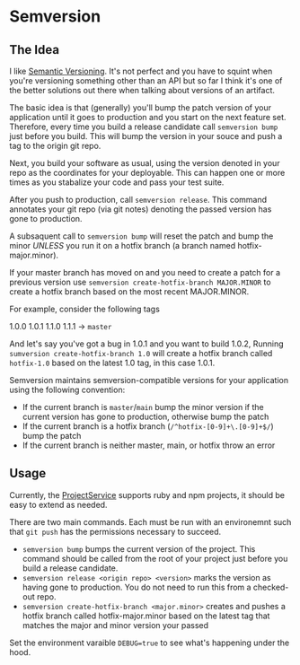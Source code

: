 # Semversion

## The Idea

I like [Semantic Versioning](https://semver.org/).  It's not perfect and you have to squint when you're versioning something other than an API but so far I think it's one of the better solutions out there when talking about versions of an artifact.

The basic idea is that (generally) you'll bump the patch version of your application until it goes to production and you start on the next feature set.  Therefore, every time you build a release candidate call `semversion bump` just before you build.  This will bump the version in your souce and push a tag to the origin git repo.

Next, you build your software as usual, using the version denoted in your repo as the coordinates for your deployable.  This can happen one or more times as you stabalize your code and pass your test suite.

After you push to production, call `semversion release`.  This command annotates your git repo (via git notes) denoting the passed version has gone to production.

A subsaquent call to `semversion bump` will reset the patch and bump the minor *UNLESS* you run it on a hotfix branch (a branch named hotfix-major.minor).

If your master branch has moved on and you need to create a patch for a previous version use `semversion create-hotfix-branch MAJOR.MINOR` to create a hotfix branch based on the most recent MAJOR.MINOR.

For example, consider the following tags

1.0.0
1.0.1
1.1.0
1.1.1 -> `master`

And let's say you've got a bug in 1.0.1 and you want to build 1.0.2, Running `sumversion create-hotfix-branch 1.0` will create a hotfix branch called `hotfix-1.0` based on the latest 1.0 tag, in this case 1.0.1.

Semversion maintains semversion-compatible versions for your application using the following convention:

* If the current branch is `master`/`main` bump the minor version if the current version has gone to production, otherwise bump the patch
* If the current branch is a hotfix branch (`/^hotfix-[0-9]+\.[0-9]+$/`) bump the patch
* If the current branch is neither master, main, or hotfix throw an error

## Usage

Currently, the [ProjectService](lib/semversion/project_service.rb) supports ruby and npm projects, it should be easy to extend as needed.

There are two main commands.  Each must be run with an environemnt such that `git push` has the permissions necessary to succeed.

* `semversion bump` bumps the current version of the project.  This command should be called from the root of your project just before you build a release candidate.
* `semversion release <origin repo> <version>` marks the version as having gone to production.  You do not need to run this from a checked-out repo.
* `semversion create-hotfix-branch <major.minor>` creates and pushes a hotfix branch called hotfix-major.minor based on the latest tag that matches the major and minor version your passed

Set the environment varaible `DEBUG=true` to see what's happening under the hood.
